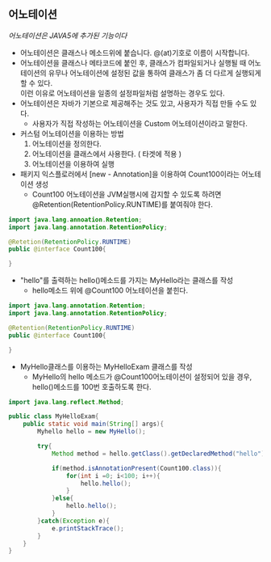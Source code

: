 ## 어노테이션
*어노테이션은 JAVA5에 추가된 기능이다*
- 어노테이션은 클래스나 메소드위에 붙습니다. @(at)기호로 이름이 시작합니다.
- 어노테이션을 클래스나 메타코드에 붙인 후, 클래스가 컴파일되거나 실행될 때 어노테이션의 유무나 어노테이션에 설정된 값을 통하여 클래스가 좀 더 다르게 실행되게 할 수 있다.<br>이런 이유로 어노테이션을 일종의 설정파일처럼 설명하는 경우도 있다.
- 어노테이션은 자바가 기본으로 제공해주는 것도 있고, 사용자가 직접 만들 수도 있다.
    - 사용자가 직접 작성하는 어노테이션을 Custom 어노테이션이라고 말한다.
- 커스텀 어노테이션을 이용하는 방법
    1. 어노테이션을 정의한다.
    1. 어노테이션을 클래스에서 사용한다. ( 타겟에 적용 )
    1. 어노테이션을 이용하여 실행
- 패키지 익스플로러에서 [new - Annotation]을 이용하여 Count100이라는 어노테이션 생성
     - Count100 어노테이션을 JVM실행시에 감지할 수 있도록 하려면 @Retention(RetentionPolicy.RUNTIME)를 붙여줘야 한다.

```java
import java.lang.annoation.Retention;
import java.lang.annotation.RetentionPolicy;

@Retetion(RetentionPolicy.RUNTIME)
public @interface Count100{

}
```

- "hello"를 출력하는 hello()메소드를 가지는 MyHello라는 클래스를 작성
    - hello메소드 위에 @Count100 어노테이션을 붙힌다.

```java
import java.lang.annotation.Retention;
import java.lang.annotation.RetentionPolicy;

@Retention(RetentionPolicy.RUNTIME)
public @interface Count100{

}
```

- MyHello클래스를 이용하는 MyHelloExam 클래스를 작성
    - MyHello의 hello 메소드가 @Count100어노테이션이 설정되어 있을 경우, hello()메소드를 100번 호출하도록 한다.

```java
import java.lang.reflect.Method;

public class MyHelloExam{
    public static void main(String[] args){
        Myhello hello = new MyHello();

        try{
            Method method = hello.getClass().getDeclaredMethod("hello");

            if(method.isAnnotationPresent(Count100.class)){
                for(int i =0; i<100; i++){
                    hello.hello();
                }
            }else{
                hello.hello();
            }
        }catch(Exception e){
            e.printStackTrace();
        }
    }
}